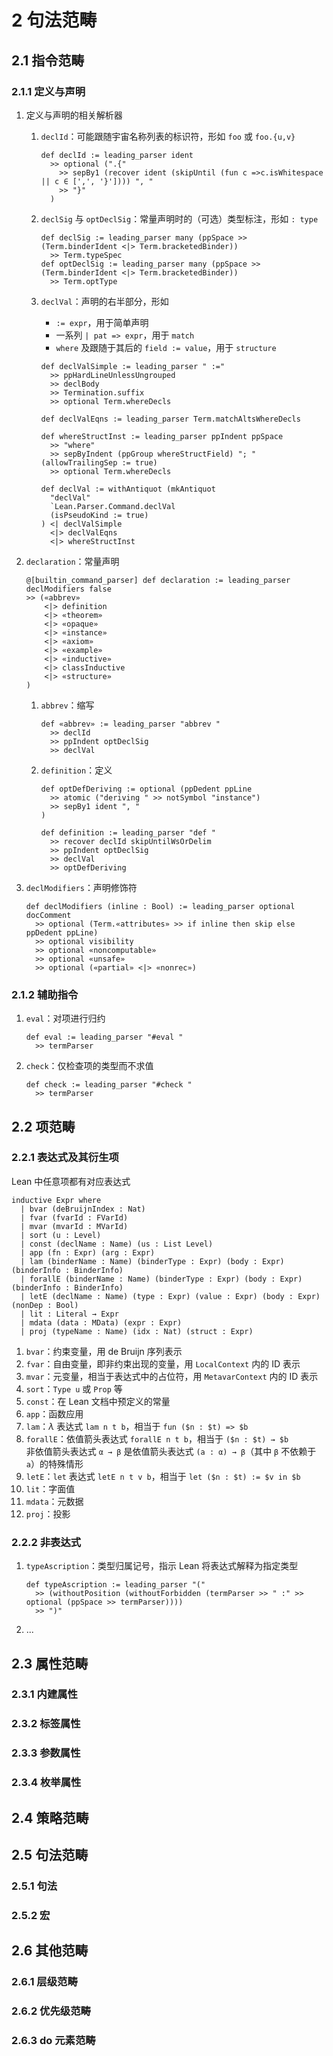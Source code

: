 # 2 句法范畴

## 2.1 指令范畴
### 2.1.1 定义与声明
1. 定义与声明的相关解析器
    1. `declId`：可能跟随宇宙名称列表的标识符，形如 `foo` 或 `foo.{u,v}`

        ```lean
        def declId := leading_parser ident
          >> optional (".{"
            >> sepBy1 (recover ident (skipUntil (fun c =>c.isWhitespace || c ∈ [',', '}']))) ", "
            >> "}"
          )
        ```

    2. `declSig` 与 `optDeclSig`：常量声明时的（可选）类型标注，形如 `: type`

        ```lean
        def declSig := leading_parser many (ppSpace >> (Term.binderIdent <|> Term.bracketedBinder))
          >> Term.typeSpec
        def optDeclSig := leading_parser many (ppSpace >> (Term.binderIdent <|> Term.bracketedBinder))
          >> Term.optType
        ```

    3. `declVal`：声明的右半部分，形如
        - `:= expr`，用于简单声明
        - 一系列 `| pat => expr`，用于 `match`
        - `where` 及跟随于其后的 `field := value`，用于 `structure`

        ```lean
        def declValSimple := leading_parser " :="
          >> ppHardLineUnlessUngrouped
          >> declBody
          >> Termination.suffix
          >> optional Term.whereDecls

        def declValEqns := leading_parser Term.matchAltsWhereDecls

        def whereStructInst := leading_parser ppIndent ppSpace
          >> "where"
          >> sepByIndent (ppGroup whereStructField) "; " (allowTrailingSep := true)
          >> optional Term.whereDecls

        def declVal := withAntiquot (mkAntiquot
          "declVal"
          `Lean.Parser.Command.declVal
          (isPseudoKind := true)
        ) <| declValSimple
          <|> declValEqns
          <|> whereStructInst
        ```

2. `declaration`：常量声明

    ```lean
    @[builtin_command_parser] def declaration := leading_parser declModifiers false
    >> («abbrev»
        <|> definition
        <|> «theorem»
        <|> «opaque»
        <|> «instance»
        <|> «axiom»
        <|> «example»
        <|> «inductive»
        <|> classInductive
        <|> «structure»
    )
    ```

    1. `abbrev`：缩写  <!--TODO -->

        ```lean
        def «abbrev» := leading_parser "abbrev "
          >> declId
          >> ppIndent optDeclSig
          >> declVal
        ```

    2. `definition`：定义  <!--TODO -->

        ```lean
        def optDefDeriving := optional (ppDedent ppLine
          >> atomic ("deriving " >> notSymbol "instance")
          >> sepBy1 ident ", "
        )

        def definition := leading_parser "def "
          >> recover declId skipUntilWsOrDelim
          >> ppIndent optDeclSig
          >> declVal
          >> optDefDeriving
        ```

3. `declModifiers`：声明修饰符

    ```lean
    def declModifiers (inline : Bool) := leading_parser optional docComment
      >> optional (Term.«attributes» >> if inline then skip else ppDedent ppLine)
      >> optional visibility
      >> optional «noncomputable»
      >> optional «unsafe»
      >> optional («partial» <|> «nonrec»)
    ```

### 2.1.2 辅助指令
1. `eval`：对项进行归约

    ```lean
    def eval := leading_parser "#eval "
      >> termParser
    ```

2. `check`：仅检查项的类型而不求值

    ```lean
    def check := leading_parser "#check "
      >> termParser
    ```

## 2.2 项范畴
### 2.2.1 表达式及其衍生项
Lean 中任意项都有对应表达式

```lean
inductive Expr where
  | bvar (deBruijnIndex : Nat)
  | fvar (fvarId : FVarId)
  | mvar (mvarId : MVarId)
  | sort (u : Level)
  | const (declName : Name) (us : List Level)
  | app (fn : Expr) (arg : Expr)
  | lam (binderName : Name) (binderType : Expr) (body : Expr) (binderInfo : BinderInfo)
  | forallE (binderName : Name) (binderType : Expr) (body : Expr) (binderInfo : BinderInfo)
  | letE (declName : Name) (type : Expr) (value : Expr) (body : Expr) (nonDep : Bool)
  | lit : Literal → Expr
  | mdata (data : MData) (expr : Expr)
  | proj (typeName : Name) (idx : Nat) (struct : Expr)
```

1. `bvar`：约束变量，用 $\text{de Bruijn}$ 序列表示
2. `fvar`：自由变量，即非约束出现的变量，用 `LocalContext` 内的 ID 表示
3. `mvar`：元变量，相当于表达式中的占位符，用 `MetavarContext` 内的 ID 表示
4. `sort`：`Type u` 或 `Prop` 等
5. `const`：在 Lean 文档中预定义的常量
6. `app`：函数应用
7. `lam`：$\lambda$ 表达式 `lam n t b`，相当于 `fun ($n : $t) => $b`
8. `forallE`：依值箭头表达式 `forallE n t b`，相当于 `($n : $t) → $b`  
    非依值箭头表达式 `α → β` 是依值箭头表达式 `(a : α) → β`（其中 `β` 不依赖于 `a`）的特殊情形
9.  `letE`：`let` 表达式 `letE n t v b`，相当于 `let ($n : $t) := $v in $b`
10. `lit`：字面值
11. `mdata`：元数据
12. `proj`：投影

### 2.2.2 非表达式
1. `typeAscription`：类型归属记号，指示 Lean 将表达式解释为指定类型

    ```lean
    def typeAscription := leading_parser "("
      >> (withoutPosition (withoutForbidden (termParser >> " :" >> optional (ppSpace >> termParser))))
      >> ")"
    ```

2. ...

## 2.3 属性范畴
### 2.3.1 内建属性

### 2.3.2 标签属性

### 2.3.3 参数属性

### 2.3.4 枚举属性

## 2.4 策略范畴

## 2.5 句法范畴
### 2.5.1 句法

### 2.5.2 宏

## 2.6 其他范畴
### 2.6.1 层级范畴

### 2.6.2 优先级范畴

### 2.6.3 do 元素范畴
